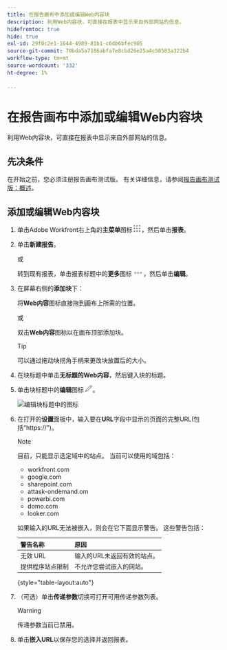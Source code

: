 ```yaml
---
title: 在报告画布中添加或编辑Web内容块
description: 利用Web内容块，可直接在报表中显示来自外部网站的信息。
hidefromtoc: true
hide: true
exl-id: 29f0c2e1-1644-4989-81b1-c6db6bfec905
source-git-commit: 70bda5a7186abfa7e8cbd26e25a4c58583a322b4
workflow-type: tm+mt
source-wordcount: '332'
ht-degree: 1%

---
```


# 在报告画布中添加或编辑Web内容块

利用Web内容块，可直接在报表中显示来自外部网站的信息。

## 先决条件

在开始之前，您必须注册报告画布测试版。 有关详细信息，请参阅[报告画布测试版：概述](/help/quicksilver/product-announcements/betas/canvas-dashboards-beta/reporting-canvas-beta-overview.md)。

## 添加或编辑Web内容块

1. 单击Adobe Workfront右上角的&#x200B;**主菜单**&#x200B;图标![主菜单图标](assets/main-menu-icon.png)，然后单击&#x200B;**报表**。
1. 单击&#x200B;**新建报告**。

   或

   转到现有报表，单击报表标题中的&#x200B;**更多**&#x200B;图标![更多图标](assets/more-icon-27x15.png)，然后单击&#x200B;**编辑**。

1. 在屏幕右侧的&#x200B;**添加块**&#x200B;下：

   将&#x200B;**Web内容**&#x200B;图标直接拖到画布上所需的位置。

   或

   双击&#x200B;**Web内容**&#x200B;图标以在画布顶部添加块。

   >[!TIP]
   >
   >可以通过拖动块拐角手柄来更改块放置后的大小。

1. 在块标题中单击&#x200B;**无标题的Web内容**，然后键入块的标题。
1. 单击块标题中的&#x200B;**编辑**&#x200B;图标![编辑图标](assets/edit-icon.png)。

   ![编辑块标题中的图标](assets/web-content-block-header-350x76.png)

1. 在打开的&#x200B;**设置**&#x200B;面板中，输入要在&#x200B;**URL**&#x200B;字段中显示的页面的完整URL(包括“https://”)。

   >[!NOTE]
   >
   >目前，只能显示选定域中的站点。 当前可以使用的域包括：
   >   
   >   * workfront.com
   >   * google.com
   >   * sharepoint.com
   >   * attask-ondemand.om
   >   * powerbi.com
   >   * domo.com
   >   * looker.com

   如果输入的URL无法被嵌入，则会在它下面显示警告。 这些警告包括：

   | 警告名称 | 原因 |
   |---|---|
   | 无效 URL | 输入的URL未返回有效的站点。 |
   | 提供程序站点限制 | 不允许您尝试嵌入的网站。 |

   {style="table-layout:auto"}

1. （可选）单击&#x200B;**传递参数**&#x200B;切换可打开可用传递参数列表。

   >[!WARNING]
   >
   >传递参数当前已禁用。

1. 单击&#x200B;**嵌入URL**&#x200B;以保存您的选择并返回报表。
